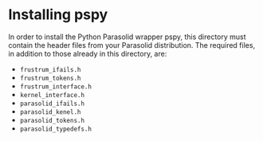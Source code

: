 # Installing pspy

In order to install the Python Parasolid wrapper pspy,
this directory must contain the header files from your
Parasolid distribution. The required files, in addition
to those already in this directory, are:

 - `frustrum_ifails.h`
 - `frustrum_tokens.h`
 - `frustrum_interface.h`
 - `kernel_interface.h`
 - `parasolid_ifails.h`
 - `parasolid_kenel.h`
 - `parasolid_tokens.h`
 - `parasolid_typedefs.h`